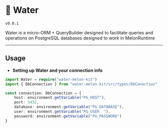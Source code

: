 # 🍉 Water 
`v0.0.1`

Water is a micro-ORM + QueryBuilder designed to facilitate queries and operations on PostgreSQL databases designed to work in MelonRuntime

<hr>

## Usage

- **Setting up Water and your connection info**
```ts
import Water = require("water-melon-kit") 
import { DbConnection } from "water-melon-kit/src/types/DbConection"

const connection: DbConnection = {
    host: environment.getVariable("PG_HOST"),
    port: 5432,
    database: environment.getVariable("PG_DATABASE"),
    user: environment.getVariable("PG_USER  "),
    password: environment.getVariable("PG_PASSWORD")
}
```
